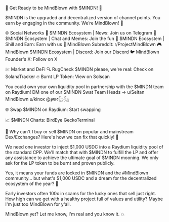 🌟 Get Ready to be MindBlown with $MINDN! 🌟

$MINDN is the upgraded and decentralized version of channel points. You earn by engaging in the community. We’re MindBlown! 🚀

🌐 Social Networks
📢 $MINDN Ecosystem | News: Join us on Telegram
💬 $MINDN Ecosystem | Chat and Memes: Join the fun
💸 $MINDN Ecosystem | Shill and Earn: Earn with us
📝 MindBlown Subreddit: r/ProjectMindBlown
🎮 MindBlown $MINDN Ecosystem | Discord: Join our Discord
🐦 MindBlown Founder's X: Follow on X

💹 Market and DeFi
🔍 RugCheck $MINDN please, we're real: Check on SolanaTracker
🔥 Burnt LP Token: View on Solscan

You could own your own liquidity pool in partnership with the $MINDN team on Raydium! DM one of our $MINDN Swat Team Heads -> u/Seitan MindBlown u/kinox @𝖟𝖔𝖓𝖊𓃵𓃵

🌐 Swap $MINDN on Raydium: Start swapping

📈 $MINDN Charts:
BirdEye
GeckoTerminal

🤔 Why can't I buy or sell $MINDN on popular and mainstream Dex/Exchanges?
Here's how we can fix that quickly! 🚀

We need one investor to inject $1,000 USDC into a Raydium liquidity pool of the standard CPP. We'll match that with $MINDN to fulfill the LP and offer any assistance to achieve the ultimate goal of $MINDN mooning. We only ask for the LP token to be burnt and proven publicly.

Yes, it means your funds are locked in $MINDN and the #MindBlown community... but what's $1,000 USDC and a dream for the decentralized ecosystem of the year? 🌟

Early investors often 100x in scams for the lucky ones that sell just right. How high can we get with a healthy project full of values and utility? Maybe I'm just too MindBlown for y'all.

MindBlown yet? Let me know, I'm real and you know it. 💥
